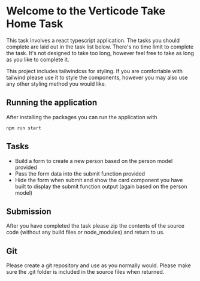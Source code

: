 # Welcome to the Verticode Take Home Task

This task involves a react typescript application. The tasks you should complete are laid out in the task list below.
There's no time limit to complete the task. It's not designed to take too long, however feel free to take as long as you like to complete it.

This project includes tailwindcss for styling. If you are comfortable with tailwind please use it to style the components, however you may also use any other styling method you would like.

## Running the application

After installing the packages you can run the application with

```
npm run start
```

## Tasks

 - Build a form to create a new person based on the person model provided
 - Pass the form data into the submit function provided
 - Hide the form when submit and show the card component you have built to display the submit function output (again based on the person model)


## Submission

After you have completed the task please zip the contents of the source code (without any build files or node_modules) and return to us.

## Git

Please create a git repository and use as you normally would. Please make sure the .git folder is included in the source files when returned.